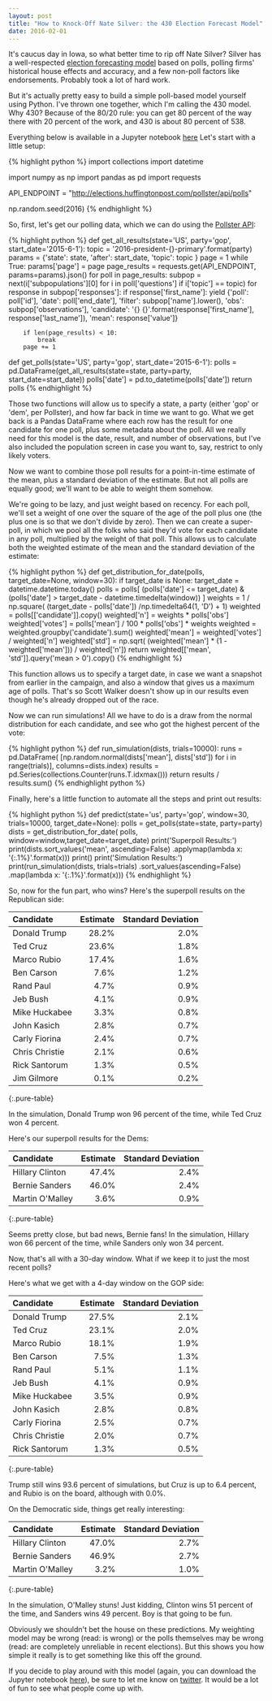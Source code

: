 ```yaml
---
layout: post
title: "How to Knock-Off Nate Silver: the 430 Election Forecast Model"
date: 2016-02-01
---
```


It's caucus day in Iowa, so what better time to rip off Nate Silver? Silver has a well-respected [election forecasting model][538] based on polls, polling firms' historical house effects and accuracy, and a few non-poll factors like endorsements. Probably took a lot of hard work.

But it's actually pretty easy to build a simple poll-based model yourself using Python. I've thrown one together, which I'm calling the 430 model. Why 430? Because of the 80/20 rule: you can get 80 percent of the way there with 20 percent of the work, and 430 is about 80 percent of 538. 


Everything below is available in a Jupyter notebook [here][notebook]
Let's start with a little setup:

{% highlight python %}
import collections
import datetime

import numpy as np
import pandas as pd
import requests

API_ENDPOINT = "http://elections.huffingtonpost.com/pollster/api/polls"

np.random.seed(2016)
{% endhighlight %}

So, first, let's get our polling data, which we can do using the [Pollster API]:

{% highlight python %}
def get_all_results(state='US', party='gop', start_date='2015-6-1'):
    topic = '2016-president-{}-primary'.format(party)
    params = {'state': state,
              'after': start_date,
              'topic': topic
             }
    page = 1
    while True:
        params['page'] = page
        page_results = requests.get(API_ENDPOINT,
                                    params=params).json()
        for poll in page_results:
            subpop = next(i['subpopulations'][0]
                          for i in poll['questions']
                          if i['topic'] == topic)
            for response in subpop['responses']:
                if response['first_name']:
                    yield {'poll': poll['id'],
                           'date': poll['end_date'],
                           'filter': subpop['name'].lower(),
                           'obs': subpop['observations'],
                           'candidate': '{} {}'.format(response['first_name'],
                                                       response['last_name']),
                           'mean': response['value']}

        if len(page_results) < 10:
            break
        page += 1

def get_polls(state='US', party='gop', start_date='2015-6-1'):
    polls = pd.DataFrame(get_all_results(state=state,
                                         party=party,
                                         start_date=start_date))
    polls['date'] = pd.to_datetime(polls['date'])
    return polls
{% endhighlight %}

Those two functions will allow us to specify a state, a party (either 'gop' or 'dem', per Pollster),  and how far back in time we want to go. What we get back is a Pandas DataFrame where each row has the result for one candidate for one poll, plus some metadata about the poll. All we really need for this model is the date, result, and number of observations, but I've also included the population screen in case you want to, say, restrict to only likely voters.

Now we want to combine those poll results for a point-in-time estimate of the mean, plus a standard deviation of the estimate. But not all polls are equally good; we'll want to be able to weight them somehow. 

We're going to be lazy, and just weight based on recency. For each poll, we'll set a weight of one over the square of the age of the poll plus one (the plus one is so that we don't divide by zero). Then we can create a super-poll, in which we pool all the folks who said they'd vote for each candidate in any poll, multiplied by the weight of that poll. This allows us to calculate both the weighted estimate of the mean and the standard deviation of the estimate:

{% highlight python %}
def get_distribution_for_date(polls, target_date=None, window=30):
    if target_date is None:
        target_date = datetime.datetime.today()
    polls = polls[
        (polls['date'] <= target_date)
        & (polls['date'] > target_date - datetime.timedelta(window))
    ]
    weights = 1 / np.square(
        (target_date - polls['date']) /np.timedelta64(1, 'D') + 1)
    weighted = polls[['candidate']].copy()
    weighted['n'] = weights * polls['obs']
    weighted['votes'] = polls['mean'] / 100 * polls['obs'] * weights
    weighted = weighted.groupby('candidate').sum()
    weighted['mean'] = weighted['votes'] / weighted['n']
    weighted['std'] = np.sqrt(
        (weighted['mean'] * (1 - weighted['mean'])) / weighted['n'])
    return weighted[['mean', 'std']].query('mean > 0').copy()
{% endhighlight %}

This function allows us to specify a target date, in case we want a snapshot from earlier in the campaign, and also a window that gives us a maximum age of polls. That's so Scott Walker doesn't show up in our results even though he's already dropped out of the race.

Now we can run simulations! All we have to do is a draw from the normal distribution for each candidate, and see who got the highest percent of the vote:

{% highlight python %}
def run_simulation(dists, trials=10000):
    runs = pd.DataFrame(
        [np.random.normal(dists['mean'], dists['std'])
         for i in range(trials)],
        columns=dists.index)
    results = pd.Series(collections.Counter(runs.T.idxmax()))
    return results / results.sum()
{% endhighlight python %}


Finally, here's a little function to automate all the steps and print out results:

{% highlight python %}
def predict(state='us', party='gop', window=30, trials=10000,
            target_date=None):
    polls = get_polls(state=state, party=party)
    dists = get_distribution_for_date(
        polls, window=window,target_date=target_date)
    print('Superpoll Results:')
    print(dists.sort_values('mean', ascending=False)
          .applymap(lambda x: '{:.1%}'.format(x)))
    print()
    print('Simulation Results:')
    print(run_simulation(dists, trials=trials)
          .sort_values(ascending=False)
          .map(lambda x: '{:.1%}'.format(x)))
{% endhighlight %}


So, now for the fun part, who wins? Here's the superpoll results on the Republican side:

Candidate      | Estimate | Standard Deviation
:--------------|---------:|------------------:
Donald Trump   | 28.2%    | 2.0%
Ted Cruz       | 23.6%    | 1.8%
Marco Rubio    | 17.4%    | 1.6%
Ben Carson     | 7.6%     | 1.2%
Rand Paul      | 4.7%     | 0.9%
Jeb Bush       | 4.1%     | 0.9%
Mike Huckabee  | 3.3%     | 0.8%
John Kasich    | 2.8%     | 0.7%
Carly Fiorina  | 2.4%     | 0.7%
Chris Christie | 2.1%     | 0.6%
Rick Santorum  | 1.3%     | 0.5%
Jim Gilmore    | 0.1%     | 0.2%
{:.pure-table}

In the simulation, Donald Trump won 96 percent of the time, while Ted Cruz won 4 percent.

Here's our superpoll results for the Dems:

Candidate       | Estimate | Standard Deviation
:---------------|---------:|------------------:
Hillary Clinton | 47.4%    | 2.4%
Bernie Sanders  | 46.0%    | 2.4%
Martin O'Malley | 3.6%     | 0.9%
{:.pure-table}

Seems pretty close, but bad news, Bernie fans! In the simulation, Hillary won 66 percent of the time, while Sanders only won 34 percent.

Now, that's all with a 30-day window. What if we keep it to just the most recent polls?

Here's what we get with a 4-day window on the GOP side:

Candidate      | Estimate | Standard Deviation
:--------------|---------:|------------------:
Donald Trump   | 27.5%    | 2.1%
Ted Cruz       | 23.1%    | 2.0%
Marco Rubio    | 18.1%    | 1.9%
Ben Carson     | 7.5%     | 1.3%
Rand Paul      | 5.1%     | 1.1%
Jeb Bush       | 4.1%     | 0.9%
Mike Huckabee  | 3.5%     | 0.9%
John Kasich    | 2.8%     | 0.8%
Carly Fiorina  | 2.5%     | 0.7%
Chris Christie | 2.0%     | 0.7%
Rick Santorum  | 1.3%     | 0.5%
{:.pure-table}

Trump still wins 93.6 percent of simulations, but Cruz is up to 6.4 percent, and Rubio is on the board, although with 0.0%.


On the Democratic side, things get really interesting:

Candidate       | Estimate | Standard Deviation
:---------------|---------:|------------------:
Hillary Clinton | 47.0%    | 2.7%
Bernie Sanders  | 46.9%    | 2.7%
Martin O'Malley | 3.2%     | 1.0%
{:.pure-table}

In the simulation, O'Malley stuns! Just kidding, Clinton wins 51 percent of the time, and Sanders wins 49 percent. Boy is that going to be fun.

Obviously we shouldn't bet the house on these predictions. My weighting model may be wrong (read: is wrong) or the polls themselves may be wrong (read: are completely unreliable in recent elections). But this shows you how simple it really is to get something like this off the ground.

If you decide to play around with this model (again, you can download the Jupyter notebook [here][notebook]), be sure to let me know on [twitter]. It would be a lot of fun to see what people come up with.


[538]: http://projects.fivethirtyeight.com/election-2016/primary-forecast/
[Pollster API]: http://elections.huffingtonpost.com/pollster/api
[notebook]: http://nbviewer.jupyter.org/github/Oliversherouse/blog_notebooks/blob/master/430%20Model.ipynb
[twitter]: http://twitter.com/OliverSherouse
